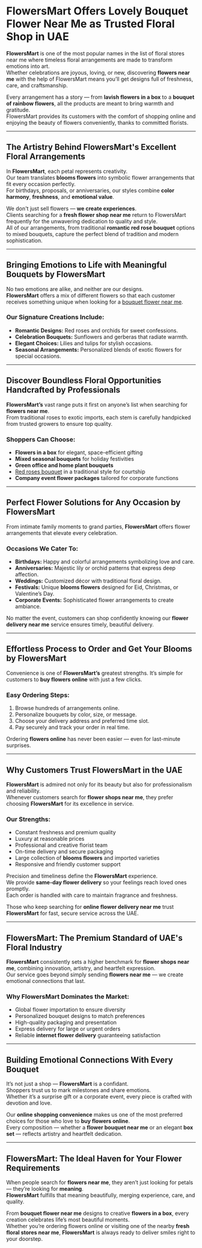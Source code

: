 # **FlowersMart Offers Lovely Bouquet Flower Near Me as Trusted Floral Shop in UAE**

**FlowersMart** is one of the most popular names in the list of floral stores near me where timeless floral arrangements are made to transform emotions into art.  
Whether celebrations are joyous, loving, or new, discovering **flowers near me** with the help of FlowersMart means you’ll get designs full of freshness, care, and craftsmanship.

Every arrangement has a story — from **lavish flowers in a box** to a **bouquet of rainbow flowers**, all the products are meant to bring warmth and gratitude.  
FlowersMart provides its customers with the comfort of shopping online and enjoying the beauty of flowers conveniently, thanks to committed florists.

---

## **The Artistry Behind FlowersMart's Excellent Floral Arrangements**

In **FlowersMart**, each petal represents creativity.  
Our team translates **blooms flowers** into symbolic flower arrangements that fit every occasion perfectly.  
For birthdays, proposals, or anniversaries, our styles combine **color harmony**, **freshness**, and **emotional value**.

We don't just sell flowers — **we create experiences**.  
Clients searching for a **fresh flower shop near me** return to FlowersMart frequently for the unwavering dedication to quality and style.  
All of our arrangements, from traditional **romantic red rose bouquet** options to mixed bouquets, capture the perfect blend of tradition and modern sophistication.

---

## **Bringing Emotions to Life with Meaningful Bouquets by FlowersMart**

No two emotions are alike, and neither are our designs.  
**FlowersMart** offers a mix of different flowers so that each customer receives something unique when looking for a [bouquet flower near me](https://flowersmart.ae/).

### **Our Signature Creations Include:**
- **Romantic Designs:** Red roses and orchids for sweet confessions.  
- **Celebration Bouquets:** Sunflowers and gerberas that radiate warmth.  
- **Elegant Choices:** Lilies and tulips for stylish occasions.  
- **Seasonal Arrangements:** Personalized blends of exotic flowers for special occasions.

---

## **Discover Boundless Floral Opportunities Handcrafted by Professionals**

**FlowersMart’s** vast range puts it first on anyone’s list when searching for **flowers near me**.  
From traditional roses to exotic imports, each stem is carefully handpicked from trusted growers to ensure top quality.

### **Shoppers Can Choose:**
- **Flowers in a box** for elegant, space-efficient gifting  
- **Mixed seasonal bouquets** for holiday festivities  
- **Green office and home plant bouquets**  
- [Red roses bouquet](https://flowersmart.ae/) in a traditional style for courtship  
- **Company event flower packages** tailored for corporate functions  

---

## **Perfect Flower Solutions for Any Occasion by FlowersMart**

From intimate family moments to grand parties, **FlowersMart** offers flower arrangements that elevate every celebration.

### **Occasions We Cater To:**
- **Birthdays:** Happy and colorful arrangements symbolizing love and care.  
- **Anniversaries:** Majestic lily or orchid patterns that express deep affection.  
- **Weddings:** Customized décor with traditional floral design.  
- **Festivals:** Unique **blooms flowers** designed for Eid, Christmas, or Valentine’s Day.  
- **Corporate Events:** Sophisticated flower arrangements to create ambiance.  

No matter the event, customers can shop confidently knowing our **flower delivery near me** service ensures timely, beautiful delivery.

---

## **Effortless Process to Order and Get Your Blooms by FlowersMart**

Convenience is one of **FlowersMart’s** greatest strengths. It’s simple for customers to **buy flowers online** with just a few clicks.

### **Easy Ordering Steps:**
1. Browse hundreds of arrangements online.  
2. Personalize bouquets by color, size, or message.  
3. Choose your delivery address and preferred time slot.  
4. Pay securely and track your order in real time.  

Ordering **flowers online** has never been easier — even for last-minute surprises.

---

## **Why Customers Trust FlowersMart in the UAE**

**FlowersMart** is admired not only for its beauty but also for professionalism and reliability.  
Whenever customers search for **flower shops near me**, they prefer choosing **FlowersMart** for its excellence in service.

### **Our Strengths:**
- Constant freshness and premium quality  
- Luxury at reasonable prices  
- Professional and creative florist team  
- On-time delivery and secure packaging  
- Large collection of **blooms flowers** and imported varieties  
- Responsive and friendly customer support  

Precision and timeliness define the **FlowersMart** experience.  
We provide **same-day flower delivery** so your feelings reach loved ones promptly.  
Each order is handled with care to maintain fragrance and freshness.  

Those who keep searching for **online flower delivery near me** trust **FlowersMart** for fast, secure service across the UAE.

---

## **FlowersMart: The Premium Standard of UAE's Floral Industry**

**FlowersMart** consistently sets a higher benchmark for **flower shops near me**, combining innovation, artistry, and heartfelt expression.  
Our service goes beyond simply sending **flowers near me** — we create emotional connections that last.

### **Why FlowersMart Dominates the Market:**
- Global flower importation to ensure diversity  
- Personalized bouquet designs to match preferences  
- High-quality packaging and presentation  
- Express delivery for large or urgent orders  
- Reliable **internet flower delivery** guaranteeing satisfaction  

---

## **Building Emotional Connections With Every Bouquet**

It’s not just a shop — **FlowersMart** is a confidant.  
Shoppers trust us to mark milestones and share emotions.  
Whether it’s a surprise gift or a corporate event, every piece is crafted with devotion and love.

Our **online shopping convenience** makes us one of the most preferred choices for those who love to **buy flowers online**.  
Every composition — whether a **flower bouquet near me** or an elegant **box set** — reflects artistry and heartfelt dedication.

---

## **FlowersMart: The Ideal Haven for Your Flower Requirements**

When people search for **flowers near me**, they aren’t just looking for petals — they’re looking for **meaning**.  
**FlowersMart** fulfills that meaning beautifully, merging experience, care, and quality.

From **bouquet flower near me** designs to creative **flowers in a box**, every creation celebrates life’s most beautiful moments.  
Whether you’re ordering flowers online or visiting one of the nearby **fresh floral stores near me**, **FlowersMart** is always ready to deliver smiles right to your doorstep.
